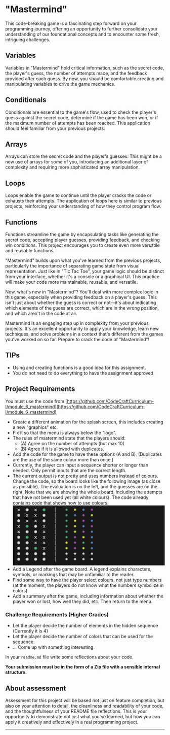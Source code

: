 # "Mastermind"

This code-breaking game is a fascinating step forward on your programming journey, offering an opportunity to further consolidate your understanding of our foundational concepts and to encounter some fresh, intriguing challenges.

## Variables

Variables in "Mastermind" hold critical information, such as the secret code, the player's guess, the number of attempts made, and the feedback provided after each guess. By now, you should be comfortable creating and manipulating variables to drive the game mechanics.

## Conditionals

Conditionals are essential to the game's flow, used to check the player's guess against the secret code, determine if the game has been won, or if the maximum number of attempts has been reached. This application should feel familiar from your previous projects.

## Arrays

Arrays can store the secret code and the player's guesses. This might be a new use of arrays for some of you, introducing an additional layer of complexity and requiring more sophisticated array manipulation.

## Loops

Loops enable the game to continue until the player cracks the code or exhausts their attempts. The application of loops here is similar to previous projects, reinforcing your understanding of how they control program flow.

## Functions

Functions streamline the game by encapsulating tasks like generating the secret code, accepting player guesses, providing feedback, and checking win conditions. This project encourages you to create even more versatile and reusable functions.

"Mastermind" builds upon what you've learned from the previous projects, particularly the importance of separating game state from visual representation. Just like in "Tic Tac Toe", your game logic should be distinct from your interface, whether it's a console or a graphical UI. This practice will make your code more maintainable, reusable, and versatile.

Now, what's new in "Mastermind"? You'll deal with more complex logic in this game, especially when providing feedback on a player's guess. This isn't just about whether the guess is correct or not—it's about indicating which elements of the guess are correct, which are in the wrong position, and which aren't in the code at all.

Mastermind is an engaging step up in complexity from your previous projects. It's an excellent opportunity to apply your knowledge, learn new techniques, and solve problems in a context that's different from the games you've worked on so far. Prepare to crack the code of "Mastermind"!

## TIPs

- Using and creating functions is a good idea for this assignment.
- You do not need to do everything to have the assignment approved

## Project Requirements

You must use the code from [https://github.com/CodeCraftCurriculum-I/module_6_mastermind](https://github.com/CodeCraftCurriculum-I/module_6_mastermind)

- Create a different animation for the splash screen, this includes creating a new "graphics" etc.
- Fix it so that the menu is always below the "logo".
- The rules of mastermind state that the players should:
  - (A) Agree on the number of attempts (but max 10)
  - (B) Agree if it is allowed with duplicates.
- Add the code for the game to have these options (A and B). (Duplicates are the use of the same colour more than once.)
- Currently, the player can input a sequence shorter or longer than needed. Only permit inputs that are the correct length.
- The current output is not pretty and uses numbers instead of colours. Change the code, so the board looks like the following image (as close as possible). The evaluation is on the left, and the guesses are on the right. Note that we are showing the whole board, including the attempts that have not been used yet (all white colours). The code already contains code that shows how to use colours.
    ![description of what the game should look like.](./brett_1.png)
- Add a Legend after the game board. A legend explains characters, symbols, or markings that may be unfamiliar to the reader.
- Find some way to have the player select colours, not just type numbers (at the moment, the players do not know what the numbers symbolize in colors).
- Add a summary after the game, including information about whether the player won or lost, how well they did, etc. Then return to the menu.

### Challenge Requirements (Higher Grades)

- Let the player decide the number of elements in the hidden sequence (Currently it is 4)
- Let the player decide the number of colors that can be used for the sequence.
- ... Come up with something interesting.

In your `readme.md` file write some reflections about your code.

**Your submission must be in the form of a Zip file with a sensible internal structure.**

## About assessment

Assessment for this project will be based not just on feature completion, but also on your attention to detail, the cleanliness and readability of your code, and the thoughtfulness of your README file reflections. This is your opportunity to demonstrate not just what you've learned, but how you can apply it creatively and effectively in a real programming project.

---
